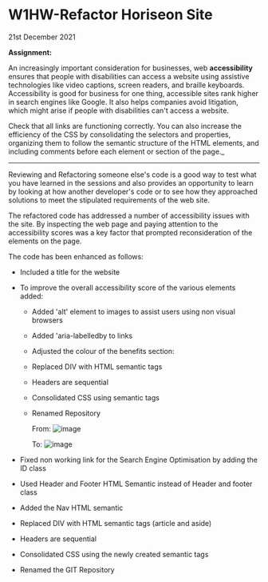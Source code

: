 # W1HW-Refactor Horiseon Site
21st December 2021

**Assignment:** 

An increasingly important consideration for businesses, web **accessibility** ensures that people with disabilities can access a website using assistive technologies like video captions, screen readers, and braille keyboards. Accessibility is good for business for one thing, accessible sites rank higher in search engines like Google. It also helps companies avoid litigation, which might arise if people with disabilities can't access a website.

Check that all links are functioning correctly. You can also increase the efficiency of the CSS by consolidating the selectors and properties, organizing them to follow the semantic structure of the HTML elements, and including comments before each element or section of the page._
_________________________________________________________________________________________________________________________________________________________________________________

Reviewing and Refactoring someone else's code is a good way to test what you have learned in the sessions and also provides an opportunity to learn by looking at how another developer's code or to see how they approached solutions to meet the stipulated requirements of the web site.  

The refactored code has addressed a number of accessibility issues with the site.  By inspecting the web page and paying attention to the accessibility scores was a key factor that prompted reconsideration of the elements on the page.  

The code has been enhanced as follows:

* Included a title for the website <title>Horiseon</title>

* To improve the overall accessibility score of the various elements added:
  - Added 'alt' element to images to assist users using non visual browsers
  - Added 'aria-labelledby to links 
  - Adjusted the colour of the benefits section:
  - Replaced DIV with HTML semantic tags
  - Headers are sequential
  - Consolidated CSS using semantic tags 
  - Renamed Repository
  
    From: ![image](https://user-images.githubusercontent.com/94102473/144243917-0a4eddca-4dc8-4f68-9aee-df64ac59409d.png)

      To: ![image](https://user-images.githubusercontent.com/94102473/144243990-43aacbcc-1bc6-46d8-bd59-c687d82adae9.png)

* Fixed non working link for the Search Engine Optimisation by adding the ID class

* Used Header and Footer HTML Semantic instead of Header and footer class 

* Added the Nav HTML semantic 
* Replaced DIV with HTML semantic tags (article and aside)
* Headers are sequential
* Consolidated CSS using the newly created semantic tags 
* Renamed the GIT Repository
